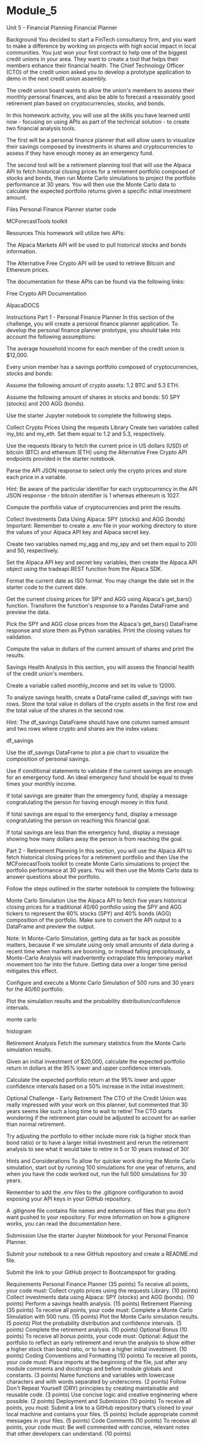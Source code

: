 # Module_5
Unit 5 - Financial Planning
Financial Planner

Background
You decided to start a FinTech consultancy firm, and you want to make a difference by working on projects with high social impact in local communities. You just won your first contract to help one of the biggest credit unions in your area. They want to create a tool that helps their members enhance their financial health. The Chief Technology Officer (CTO) of the credit union asked you to develop a prototype application to demo in the next credit union assembly.

The credit union board wants to allow the union's members to assess their monthly personal finances, and also be able to forecast a reasonably good retirement plan based on cryptocurrencies, stocks, and bonds.

In this homework activity, you will use all the skills you have learned until now - focusing on using APIs as part of the technical solution - to create two financial analysis tools.

The first will be a personal finance planner that will allow users to visualize their savings composed by investments in shares and cryptocurrencies to assess if they have enough money as an emergency fund.

The second tool will be a retirement planning tool that will use the Alpaca API to fetch historical closing prices for a retirement portfolio composed of stocks and bonds, then run Monte Carlo simulations to project the portfolio performance at 30 years. You will then use the Monte Carlo data to calculate the expected portfolio returns given a specific initial investment amount.

Files
Personal Finance Planner starter code

MCForecastTools toolkit

Resources
This homework will utilize two APIs:

The Alpaca Markets API will be used to pull historical stocks and bonds information.

The Alternative Free Crypto API will be used to retrieve Bitcoin and Ethereum prices.

The documentation for these APIs can be found via the following links:

Free Crypto API Documentation

AlpacaDOCS

Instructions
Part 1 - Personal Finance Planner
In this section of the challenge, you will create a personal finance planner application. To develop the personal finance planner prototype, you should take into account the following assumptions:

The average household income for each member of the credit union is $12,000.

Every union member has a savings portfolio composed of cryptocurrencies, stocks and bonds:

Assume the following amount of crypto assets: 1.2 BTC and 5.3 ETH.

Assume the following amount of shares in stocks and bonds: 50 SPY (stocks) and 200 AGG (bonds).

Use the starter Jupyter notebook to complete the following steps.

Collect Crypto Prices Using the requests Library
Create two variables called my_btc and my_eth. Set them equal to 1.2 and 5.3, respectively.

Use the requests library to fetch the current price in US dollars (USD) of bitcoin (BTC) and ethereum (ETH) using the Alternative Free Crypto API endpoints provided in the starter notebook.

Parse the API JSON response to select only the crypto prices and store each price in a variable.

Hint: Be aware of the particular identifier for each cryptocurrency in the API JSON response - the bitcoin identifier is 1 whereas ethereum is 1027.

Compute the portfolio value of cryptocurrencies and print the results.

Collect Investments Data Using Alpaca: SPY (stocks) and AGG (bonds)
Important: Remember to create a .env file in your working directory to store the values of your Alpaca API key and Alpaca secret key.

Create two variables named my_agg and my_spy and set them equal to 200 and 50, respectively.

Set the Alpaca API key and secret key variables, then create the Alpaca API object using the tradeapi.REST function from the Alpaca SDK.

Format the current date as ISO format. You may change the date set in the starter code to the current date.

Get the current closing prices for SPY and AGG using Alpaca's get_bars() function. Transform the function's response to a Pandas DataFrame and preview the data.

Pick the SPY and AGG close prices from the Alpaca's get_bars() DataFrame response and store them as Python variables. Print the closing values for validation.

Compute the value in dollars of the current amount of shares and print the results.

Savings Health Analysis
In this section, you will assess the financial health of the credit union's members.

Create a variable called monthly_income and set its value to 12000.

To analyze savings health, create a DataFrame called df_savings with two rows. Store the total value in dollars of the crypto assets in the first row and the total value of the shares in the second row.

Hint: The df_savings DataFrame should have one column named amount and two rows where crypto and shares are the index values:

df_savings

Use the df_savings DataFrame to plot a pie chart to visualize the composition of personal savings.

Use if conditional statements to validate if the current savings are enough for an emergency fund. An ideal emergency fund should be equal to three times your monthly income.

If total savings are greater than the emergency fund, display a message congratulating the person for having enough money in this fund.

If total savings are equal to the emergency fund, display a message congratulating the person on reaching this financial goal.

If total savings are less than the emergency fund, display a message showing how many dollars away the person is from reaching the goal.

Part 2 - Retirement Planning
In this section, you will use the Alpaca API to fetch historical closing prices for a retirement portfolio and then Use the MCForecastTools toolkit to create Monte Carlo simulations to project the portfolio performance at 30 years. You will then use the Monte Carlo data to answer questions about the portfolio.

Follow the steps outlined in the starter notebook to complete the following:

Monte Carlo Simulation
Use the Alpaca API to fetch five years historical closing prices for a traditional 40/60 portfolio using the SPY and AGG tickers to represent the 60% stocks (SPY) and 40% bonds (AGG) composition of the portfolio. Make sure to convert the API output to a DataFrame and preview the output.

Note: In Monte-Carlo Simulation, getting data as far back as possible matters, because if we simulate using only small amounts of data during a recent time when markets are booming, or instead falling precipitously, a Monte-Carlo Analysis will inadvertently extrapolate this temporary market movement too far into the future. Getting data over a longer time period mitigates this effect.

Configure and execute a Monte Carlo Simulation of 500 runs and 30 years for the 40/60 portfolio.

Plot the simulation results and the probability distribution/confidence intervals.

monte carlo

histogram

Retirement Analysis
Fetch the summary statistics from the Monte Carlo simulation results.

Given an initial investment of $20,000, calculate the expected portfolio return in dollars at the 95% lower and upper confidence intervals.

Calculate the expected portfolio return at the 95% lower and upper confidence intervals based on a 50% increase in the initial investment.

Optional Challenge - Early Retirement
The CTO of the Credit Union was really impressed with your work on this planner, but commented that 30 years seems like such a long time to wait to retire! The CTO starts wondering if the retirement plan could be adjusted to account for an earlier than normal retirement.

Try adjusting the portfolio to either include more risk (a higher stock than bond ratio) or to have a larger initial investment and rerun the retirement analysis to see what it would take to retire in 5 or 10 years instead of 30!

Hints and Considerations
To allow for quicker work during the Monte Carlo simulation, start out by running 100 simulations for one year of returns, and when you have the code worked out, run the full 500 simulations for 30 years.

Remember to add the .env files to the .gitignore configuration to avoid exposing your API keys in your GitHub repository.

A .gitignore file contains file names and extensions of files that you don't want pushed to your repository. For more information on how a gitignore works, you can read the documentation here.

Submission
Use the starter Jupyter Notebook for your Personal Finance Planner.

Submit your notebook to a new GitHub repository and create a README.md file.

Submit the link to your GitHub project to Bootcampspot for grading.

Requirements
Personal Finance Planner (35 points)
To receive all points, your code must:
Collect crypto prices using the requests Library. (10 points)
Collect investments data using Alpaca: SPY (stocks) and AGG (bonds). (10 points)
Perform a savings health analysis. (15 points)
Retirement Planning (35 points)
To receive all points, your code must:
Complete a Monte Carlo Simulation with 500 runs. (15 points)
Plot the Monte Carlo simulation results. (5 points)
Plot the probability distribution and confidence intervals. (5 points)
Complete the retirement analysis. (10 points)
Optional Bonus (10 points)
To receive all bonus points, your code must:
Optional: Adjust the portfolio to reflect an early retirement and rerun the analysis to show either a higher stock than bond ratio, or to have a higher initial investment. (10 points)
Coding Conventions and Formatting (10 points)
To receive all points, your code must:
Place imports at the beginning of the file, just after any module comments and docstrings and before module globals and constants. (3 points)
Name functions and variables with lowercase characters and with words separated by underscores. (2 points)
Follow Don't Repeat Yourself (DRY) principles by creating maintainable and reusable code. (3 points)
Use concise logic and creative engineering where possible. (2 points)
Deployment and Submission (10 points)
To receive all points, you must:
Submit a link to a GitHub repository that’s cloned to your local machine and contains your files. (5 points)
Include appropriate commit messages in your files. (5 points)
Code Comments (10 points)
To receive all points, your code must:
Be well commented with concise, relevant notes that other developers can understand. (10 points)
